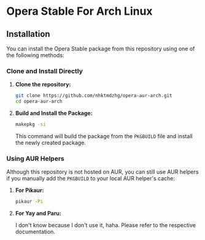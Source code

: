 # Opera Stable For Arch Linux

## Installation

You can install the Opera Stable package from this repository using one of the following methods:

### Clone and Install Directly

1. **Clone the repository:**

    ```bash
    git clone https://github.com/nhktmdzhg/opera-aur-arch.git
    cd opera-aur-arch
    ```

2. **Build and Install the Package:**

    ```bash
    makepkg -si
    ```

    This command will build the package from the `PKGBUILD` file and install the newly created package.

### Using AUR Helpers

Although this repository is not hosted on AUR, you can still use AUR helpers if you manually add the `PKGBUILD` to your local AUR helper's cache:

1. **For Pikaur:**

    ```bash
    pikaur -Pi
    ```

2. **For Yay and Paru:**

    I don't know because I don't use it, haha. Please refer to the respective documentation.
